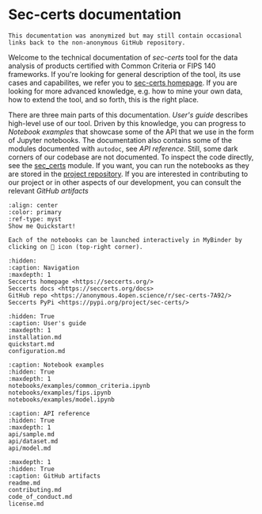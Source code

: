 # Sec-certs documentation

```{warning}
This documentation was anonymized but may still contain occasional links back to the non-anonymous GitHub repository.
```


Welcome to the technical documentation of *sec-certs* tool for the data analysis of products certified with Common Criteria or FIPS 140 frameworks. If you're looking for general description of the tool, its use cases and capabilites, we refer you to [sec-certs homepage](https://seccerts.org/). If you are looking for more advanced knowledge, e.g. how to mine your own data, how to extend the tool, and so forth, this is the right place.

There are three main parts of this documentation. *User's guide* describes high-level use of our tool. Driven by this knowledge, you can progress to *Notebook examples* that showcase some of the API that we use in the form of Jupyter notebooks. The documentation also contains some of the modules documented with `autodoc`, see *API reference*. Still, some dark corners of our codebase are not documented. To inspect the code directly, see the [sec_certs](https://github.com/crocs-muni/sec-certs/tree/main/sec_certs) module. If you want, you can run the notebooks as they are stored in the [project repository](https://github.com/crocs-muni/sec-certs/tree/main/notebooks). If you are interested in contributing to our project or in other aspects of our development, you can consult the relevant *GitHub artifacts*

```{button-ref} quickstart
:align: center
:color: primary
:ref-type: myst
Show me Quickstart!
```

```{admonition} Launch notebooks in MyBinder
Each of the notebooks can be launched interactively in MyBinder by clicking on 🚀 icon (top-right corner).
```

```{toctree}
:hidden:
:caption: Navigation
:maxdepth: 1
Seccerts homepage <https://seccerts.org/>
Seccerts docs <https://seccerts.org/docs>
GitHub repo <https://anonymous.4open.science/r/sec-certs-7A92/>
Seccerts PyPi <https://pypi.org/project/sec-certs/>
```

```{toctree}
:hidden: True
:caption: User's guide
:maxdepth: 1
installation.md
quickstart.md
configuration.md
```

```{toctree}
:caption: Notebook examples
:hidden: True
:maxdepth: 1
notebooks/examples/common_criteria.ipynb
notebooks/examples/fips.ipynb
notebooks/examples/model.ipynb
```

```{toctree}
:caption: API reference
:hidden: True
:maxdepth: 1
api/sample.md
api/dataset.md
api/model.md
```

```{toctree}
:maxdepth: 1
:hidden: True
:caption: GitHub artifacts
readme.md
contributing.md
code_of_conduct.md
license.md
```
